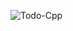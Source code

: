![Todo-Cpp](https://socialify.git.ci/Anubhav-Ghosh1/Todo-Cpp/image?forks=1&issues=1&language=1&name=1&owner=1&pulls=1&stargazers=1&theme=Dark)
